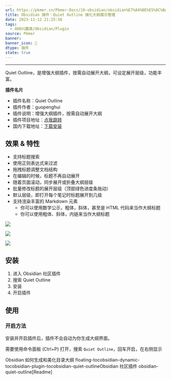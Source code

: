 ```yaml
---
url: https://pkmer.cn/Pkmer-Docs/10-obsidian/obsidian%E7%A4%BE%E5%8C%BA%E6%8F%92%E4%BB%B6/obsidian-quiet-outline/
title: Obsidian 插件：Quiet Outline 强化大纲展示管理
date: 2023-11-12 21:25:56
tags:
  - 400兴趣类/Obsidian/Plugin
source: Pkmer
banner:
banner_icon: 🔖
dtype: 插件
state: true
---
```

<div class="menu-toggle"> <SidebarToggle client:idle ></SidebarToggle> </div>

* * *


Quiet Outline，是增强大纲插件，按需自动展开大纲，可设定展开层级，功能丰富。

**插件名片**

*   插件名称：Quiet Outline
*   插件作者：guopenghui
*   插件说明：增强大纲插件，按需自动展开大纲
*   插件项目地址：[点我跳转](https://github.com/guopenghui/obsidian-quiet-outline)
*   国内下载地址：[下载安装](https://pkmer.cn/products/plugin/pluginMarket/?obsidian-quiet-outline)

## 效果 & 特性

*   支持标题搜索
*   使用正则表达式来过滤
*   拖拽标题调整文档结构
*   在编辑的时候，标题不再自动展开
*   随着页面滚动，同步展开或折叠大纲层级
*   批量修改标题的展开层级（顶部绿色进度条拖动）
*   默认层级，即打开每个笔记时标题展开到几级
*   支持渲染丰富的 Markdown 元素
    *   你可以使用数学公示，粗体，斜体，甚至是 HTML 代码来当作大纲标题
    *   你可以使用粗体、斜体，内链来当作大纲标题

![](https://cdn.pkmer.cn/images/202305172233796.gif!pkmer)

![](https://cdn.pkmer.cn/images/202305172237074.gif!pkmer)

![](https://cdn.pkmer.cn/images/202305172239904.gif!pkmer)

## 安装

1.  进入 Obsidian 社区插件
2.  搜索 Quiet Outline
3.  安装
4.  开启插件

## 使用

### 开启方法

安装并开启插件后，插件不会自动为你生成大纲界面。

需要使用命令面板 (Ctrl+P) 打开，搜索 `Quiet Outline`，回车开启，在右侧显示

Obsidian 如何生成和美化目录大纲 floating-tocobsidian-dynamic-tocobsidian-plugin-tocobsidian-quiet-outlineObsidian 社区插件 obsidian-quiet-outline[Readme]